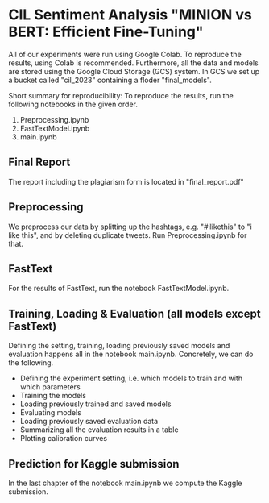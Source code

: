 # CIL Sentiment Analysis "MINION vs BERT: Efficient Fine-Tuning"

All of our experiments were run using Google Colab. To reproduce the results, using Colab is recommended. Furthermore, all the data and models are stored using the Google Cloud Storage (GCS) system. In GCS we set up a bucket called "cil_2023" containing a floder "final_models".

Short summary for reproducibility: To reproduce the results, run the following notebooks in the given order.
1) Preprocessing.ipynb
2) FastTextModel.ipynb
3) main.ipynb

## Final Report
The report including the plagiarism form is located in "final_report.pdf"

## Preprocessing

We preprocess our data by splitting up the hashtags, e.g. "#ilikethis" to "i like this", and by deleting duplicate tweets. Run Preprocessing.ipynb for that.

## FastText

For the results of FastText, run the notebook FastTextModel.ipynb.

## Training, Loading & Evaluation (all models except FastText)

Defining the setting, training, loading previously saved models and evaluation happens all in the notebook main.ipynb. Concretely, we can do the following.

- Defining the experiment setting, i.e. which models to train and with which parameters
- Training the models
- Loading previously trained and saved models
- Evaluating models
- Loading previously saved evaluation data
- Summarizing all the evaluation results in a table
- Plotting calibration curves

## Prediction for Kaggle submission

In the last chapter of the notebook main.ipynb we compute the Kaggle submission.

